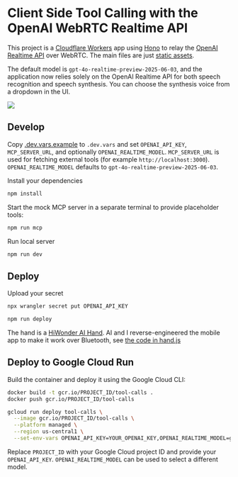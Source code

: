 # Client Side Tool Calling with the OpenAI WebRTC Realtime API

This project is a [Cloudflare Workers](https://developers.cloudflare.com) app using [Hono](https://honojs.dev) to relay the [OpenAI Realtime API](https://platform.openai.com/docs/api-reference/realtime) over WebRTC. The main files are just [static assets](https://developers.cloudflare.com/workers/static-assets/).

The default model is `gpt-4o-realtime-preview-2025-06-03`, and the application now relies solely on the OpenAI Realtime API for both speech recognition and speech synthesis.
You can choose the synthesis voice from a dropdown in the UI.

[<img src="https://img.youtube.com/vi/TcOytsfva0o/0.jpg">](https://youtu.be/TcOytsfva0o 'Client Side Tool Calling with the OpenAI WebRTC Realtime API')

## Develop

Copy [.dev.vars.example](./.dev.vars.example) to `.dev.vars` and set `OPENAI_API_KEY`, `MCP_SERVER_URL`, and optionally `OPENAI_REALTIME_MODEL`.
`MCP_SERVER_URL` is used for fetching external tools (for example `http://localhost:3000`). `OPENAI_REALTIME_MODEL` defaults to `gpt-4o-realtime-preview-2025-06-03`.

Install your dependencies

```bash
npm install
```

Start the mock MCP server in a separate terminal to provide placeholder tools:

```bash
npm run mcp
```

Run local server

```bash
npm run dev
```

## Deploy

Upload your secret

```bash
npx wrangler secret put OPENAI_API_KEY
```

```bash
npm run deploy
```

The hand is a [HiWonder AI Hand](https://www.hiwonder.com/products/aihand?variant=41022039654487). AI and I reverse-engineered the mobile app to make it work over Bluetooth, see [the code in hand.js](./public/hand.js)

## Deploy to Google Cloud Run

Build the container and deploy it using the Google Cloud CLI:

```bash
docker build -t gcr.io/PROJECT_ID/tool-calls .
docker push gcr.io/PROJECT_ID/tool-calls

gcloud run deploy tool-calls \
  --image gcr.io/PROJECT_ID/tool-calls \
  --platform managed \
  --region us-central1 \
  --set-env-vars OPENAI_API_KEY=YOUR_OPENAI_KEY,OPENAI_REALTIME_MODEL=gpt-4o-realtime-preview-2025-06-03
```

Replace `PROJECT_ID` with your Google Cloud project ID and provide your `OPENAI_API_KEY`. `OPENAI_REALTIME_MODEL` can be used to select a different model.
